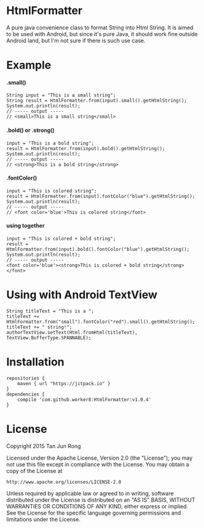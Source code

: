 # HtmlFormatter
A pure java convenience class to format String into Html String. It is aimed to be used with Android, but since it's pure Java, it should work fine outside Android land, but I'm not sure if there is such use case.

# Example
#### .small()
```
String input = "This is a small string";
String result = HtmlFormatter.from(input).small().getHtmlString();
System.out.println(result);
// ----- output -----
// <small>This is a small string</small>
```

#### .bold() or .strong()
```
input = "This is a bold string";
result = HtmlFormatter.from(input).bold().getHtmlString();
System.out.println(result);
// ----- output -----
// <strong>This is a bold string</strong>
```

#### .fontColor()
```
input = "This is colored string";
result = HtmlFormatter.from(input).fontColor("blue").getHtmlString();
System.out.println(result);
// ----- output -----
// <font color='blue'>This is colored string</font>
```

#### using together
```
input = "This is colored + bold string";
result = HtmlFormatter.from(input).bold().fontColor("blue").getHtmlString();
System.out.println(result);
// ----- output -----
<font color='blue'><strong>This is colored + bold string</strong></font>
```

# Using with Android TextView
```
String titleText = "This is a ";
titleText += HtmlFormatter.from("small").fontColor("red").small().getHtmlString();
titleText += " string!";
authorTextView.setText(Html.fromHtml(titleText), TextView.BufferType.SPANNABLE);
```

# Installation
```
repositories {
    maven { url "https://jitpack.io" }
}
dependencies {
    compile 'com.github.worker8:HtmlFormatter:v1.0.4'
}
```

# License
Copyright 2015 Tan Jun Rong

Licensed under the Apache License, Version 2.0 (the "License");
you may not use this file except in compliance with the License.
You may obtain a copy of the License at

    http://www.apache.org/licenses/LICENSE-2.0

Unless required by applicable law or agreed to in writing, software
distributed under the License is distributed on an "AS IS" BASIS,
WITHOUT WARRANTIES OR CONDITIONS OF ANY KIND, either express or implied.
See the License for the specific language governing permissions and
limitations under the License.
